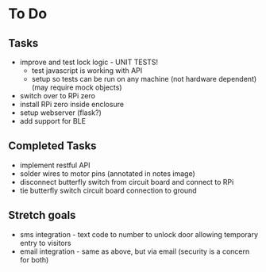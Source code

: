 # To Do

## Tasks
* improve and test lock logic - UNIT TESTS!
    * test javascript is working with API
    * setup so tests can be run on any machine (not hardware dependent) (may require mock objects)
* switch over to RPi zero
* install RPi zero inside enclosure
* setup webserver (flask?)
* add support for BLE

## Completed Tasks
* implement restful API
* solder wires to motor pins (annotated in notes image)
* disconnect butterfly switch from circuit board and connect to RPi
* tie butterfly switch circuit board connection to ground

## Stretch goals
* sms integration - text code to number to unlock door allowing temporary entry to visitors
* email integration - same as above, but via email (security is a concern for both)